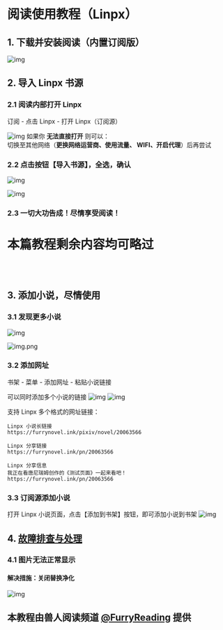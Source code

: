 # 阅读使用教程（Linpx）


## 1. 下载并安装阅读（内置订阅版）
![img](pic/DownloadLegado.png)


## 2. 导入 Linpx 书源
### 2.1 阅读内部打开 Linpx
订阅 - 点击 Linpx - 打开 Linpx（订阅源）

![img](pic/RssSourceCenter.png)
如果你 **无法直接打开** 则可以：  
切换至其他网络（**更换网络运营商、使用流量、 WIFI、开启代理**）后再尝试
  

### 2.2 点击按钮【导入书源】，全选，确认
![img](pic/InportBookSourceLinpxButton.png)

![img](pic/InportBookSourceLinpx.png)


### 2.3 一切大功告成！尽情享受阅读！
# 本篇教程剩余内容均可略过

<br><br>
## 3. 添加小说，尽情使用
### 3.1 发现更多小说

![img](pic/DiscoverLinpx.png)

![img.png](pic/UpdateSourcesLinpx.png)


### 3.2 添加网址
书架 - 菜单 - 添加网址 - 粘贴小说链接 

可以同时添加多个小说的链接
![img](pic/AddBookViaUrl1.png)
![img](pic/AddBookViaUrl2.png)

支持 Linpx 多个格式的网址链接：
```
Linpx 小说长链接
https://furrynovel.ink/pixiv/novel/20063566

Linpx 分享链接
https://furrynovel.ink/pn/20063566

Linpx 分享信息
我正在看唐尼瑞姆创作的《测试页面》一起来看吧！
https://furrynovel.ink/pn/20063566
```


### 3.3 订阅源添加小说
打开 Linpx 小说页面，点击【添加到书架】按钮，即可添加小说到书架
![img](./pic/LinpxConvertPixivUrl2.png)


## 4. [故障排查与处理](https://github.com/windyhusky/PixivSource/blob/main/doc/TroubleShoot.md)
### 4.1 图片无法正常显示
#### 解决措施：关闭替换净化
![img](./pic/ReplaceTurnOff.png)


## 本教程由兽人阅读频道 [@FurryReading](https://t.me/FurryReading) 提供
